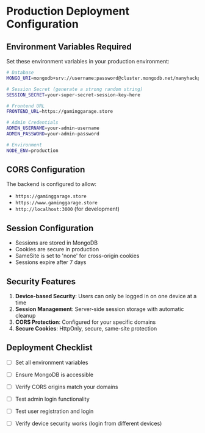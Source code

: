# Production Deployment Configuration

## Environment Variables Required

Set these environment variables in your production environment:

```bash
# Database
MONGO_URI=mongodb+srv://username:password@cluster.mongodb.net/manyhackpanel

# Session Secret (generate a strong random string)
SESSION_SECRET=your-super-secret-session-key-here

# Frontend URL
FRONTEND_URL=https://gaminggarage.store

# Admin Credentials
ADMIN_USERNAME=your-admin-username
ADMIN_PASSWORD=your-admin-password

# Environment
NODE_ENV=production
```

## CORS Configuration

The backend is configured to allow:
- `https://gaminggarage.store`
- `https://www.gaminggarage.store`
- `http://localhost:3000` (for development)

## Session Configuration

- Sessions are stored in MongoDB
- Cookies are secure in production
- SameSite is set to 'none' for cross-origin cookies
- Sessions expire after 7 days

## Security Features

1. **Device-based Security**: Users can only be logged in on one device at a time
2. **Session Management**: Server-side session storage with automatic cleanup
3. **CORS Protection**: Configured for your specific domains
4. **Secure Cookies**: HttpOnly, secure, same-site protection

## Deployment Checklist

- [ ] Set all environment variables
- [ ] Ensure MongoDB is accessible
- [ ] Verify CORS origins match your domains
- [ ] Test admin login functionality
- [ ] Test user registration and login
- [ ] Verify device security works (login from different devices)

